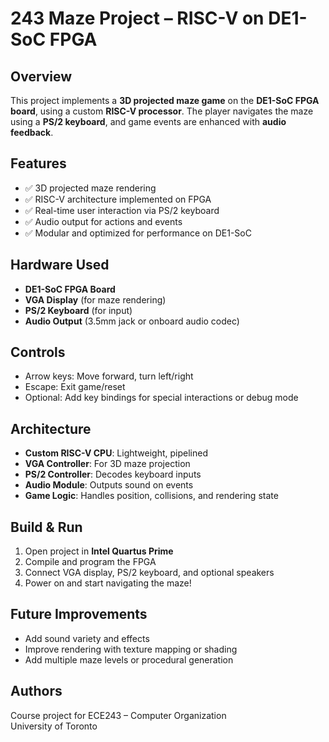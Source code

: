 # 243 Maze Project – RISC-V on DE1-SoC FPGA

## Overview
This project implements a **3D projected maze game** on the **DE1-SoC FPGA board**, using a custom **RISC-V processor**. The player navigates the maze using a **PS/2 keyboard**, and game events are enhanced with **audio feedback**.

## Features
- ✅ 3D projected maze rendering
- ✅ RISC-V architecture implemented on FPGA
- ✅ Real-time user interaction via PS/2 keyboard
- ✅ Audio output for actions and events
- ✅ Modular and optimized for performance on DE1-SoC

## Hardware Used
- **DE1-SoC FPGA Board**
- **VGA Display** (for maze rendering)
- **PS/2 Keyboard** (for input)
- **Audio Output** (3.5mm jack or onboard audio codec)

## Controls
- Arrow keys: Move forward, turn left/right
- Escape: Exit game/reset
- Optional: Add key bindings for special interactions or debug mode

## Architecture
- **Custom RISC-V CPU**: Lightweight, pipelined
- **VGA Controller**: For 3D maze projection
- **PS/2 Controller**: Decodes keyboard inputs
- **Audio Module**: Outputs sound on events
- **Game Logic**: Handles position, collisions, and rendering state

## Build & Run
1. Open project in **Intel Quartus Prime**
2. Compile and program the FPGA
3. Connect VGA display, PS/2 keyboard, and optional speakers
4. Power on and start navigating the maze!

## Future Improvements
- Add sound variety and effects
- Improve rendering with texture mapping or shading
- Add multiple maze levels or procedural generation

## Authors
Course project for ECE243 – Computer Organization  
University of Toronto  
